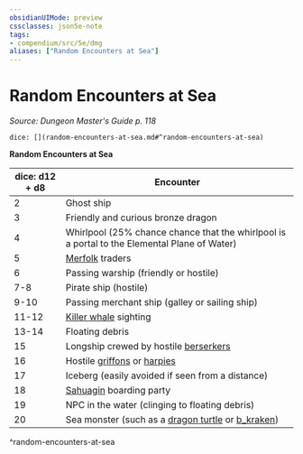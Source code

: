 ```yaml
---
obsidianUIMode: preview
cssclasses: json5e-note
tags:
- compendium/src/5e/dmg
aliases: ["Random Encounters at Sea"]
---
```

# Random Encounters at Sea
*Source: Dungeon Master's Guide p. 118* 

`dice: [](random-encounters-at-sea.md#^random-encounters-at-sea)`

**Random Encounters at Sea**

| dice: d12 + d8 | Encounter |
|----------------|-----------|
| 2 | Ghost ship |
| 3 | Friendly and curious bronze dragon |
| 4 | Whirlpool (25% chance chance that the whirlpool is a portal to the Elemental Plane of Water) |
| 5 | [Merfolk](b_merfolk.md) traders |
| 6 | Passing warship (friendly or hostile) |
| 7-8 | Pirate ship (hostile) |
| 9-10 | Passing merchant ship (galley or sailing ship) |
| 11-12 | [Killer whale](b_killer-whale.md) sighting |
| 13-14 | Floating debris |
| 15 | Longship crewed by hostile [berserkers](b_berserker.md) |
| 16 | Hostile [griffons](b_griffon.md) or [harpies](b_harpy.md) |
| 17 | Iceberg (easily avoided if seen from a distance) |
| 18 | [Sahuagin](b_sahuagin.md) boarding party |
| 19 | NPC in the water (clinging to floating debris) |
| 20 | Sea monster (such as a [dragon turtle](b_dragon-turtle.md) or [b_kraken](2.%20GM%20Tools/5eTools%20Compendium%20&%20Rules/_compendium/bestiary/monstrosity/b_kraken.md)) |
^random-encounters-at-sea